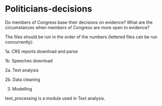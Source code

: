 # Politicians-decisions

Do members of Congress base their decisions on evidence? What are the circumstances when members of Congress are more open to evidence?

The files should be run in the order of the numbers (lettered files can be run concurrently):

1a. CRS reports download and parse

1b. Speeches download

2a. Text analysis

2b. Data cleaning

3. Modelling

text_processing is a module used in Text analysis.
